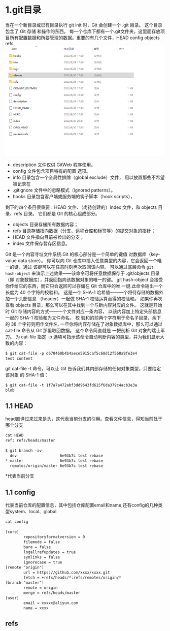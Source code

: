 
# 1.git目录
当在一个新目录或已有目录执行 git init 时，Git 会创建一个 .git 目录。 这个目录包含了 Git 存储
和操作的东西。
每一个仓库下都有一个.git文件夹，这里面存放项目所有配置数据和所要管理的数据。重要的有几个文件，HEAD config objects refs
![img.png](img.png)
- description 文件仅供 GitWeb 程序使用。 
- config 文件包含项目特有的配置 选项。 
- info 目录包含一个全局性排除（global exclude）文件， 用以放置那些不希望被记录在 
- .gitignore 文件中的忽略模式（ignored patterns）。 
- hooks 目录包含客户端或服务端的钩子脚本（hook scripts），

剩下的四个条目很重要：HEAD 文件、（尚待创建的）index 文件，和 objects 目录、refs 目录。 它们都是
Git 的核心组成部分。 
- objects 目录存储所有数据内容；
- refs 目录存储指向数据（分支、远程仓库和标签等）的提交对象的指针； 
- HEAD 文件指向目前被检出的分支；
- index 文件保存暂存区信息。

Git 是一个内容寻址文件系统.Git 的核心部分是一个简单的键值
对数据库（key-value data store）。 你可以向 Git 仓库中插入任意类型的内容，它会返回一个唯一的键，通过
该键可以在任意时刻再次取回该内容。
可以通过底层命令 `git hash-object` 来演示上述效果——该命令可将任意数据保存于 .git/objects 目录
（即 对象数据库），并返回指向该数据对象的唯一的键。
git hash-object 会接受你传给它的东西，而它只会返回可以存储在 Git 仓库中的唯
一键.此命令输出一个长度为 40 个字符的校验和。 这是一个 SHA-1 哈希值——一个将待存储的数据外加一个头部信息
（header）一起做 SHA-1 校验运算而得的校验和。
如果你再次查看 objects 目录，那么可以在其中找到一个与新内容对应的文件。 这就是开始时 Git
存储内容的方式——一个文件对应一条内容， 以该内容加上特定头部信息一起的 SHA-1 校验和为文件命名。 校
验和的前两个字符用于命名子目录，余下的 38 个字符则用作文件名.
一旦你将内容存储在了对象数据库中，那么可以通过 cat-file 命令从 Git 那里取回数据。 这个命令简直就是
一把剖析 Git 对象的瑞士军刀。 为 cat-file 指定 -p 选项可指示该命令自动判断内容的类型，并为我们显示大
致的内容：
```shell
$ git cat-file -p d670460b4b4aece5915caf5c68d12f560a9fe3e4
test content
```
git cat-file -t 命令，可以让 Git 告诉我们其内部存储的任何对象类型，只要给定该对象
的 SHA-1 值：
```shell
$ git cat-file -t 1f7a7a472abf3dd9643fd615f6da379c4acb3e3a
blob
```
## 1.1 HEAD
head直译过来过来是头，这代表当前分支的引用。查看文件信息，得知当前处于哪个分支
```shell
cat HEAD
ref: refs/heads/master

$ git branch -av
  dev                   6e93b7c test rebase
* master                6e93b7c test rebase
  remotes/origin/master 6e93b7c test rebase
```
*代表当前分支
## 1.1 config
代表当前仓库的配置信息，其中包括仓库配置email和name,还有config的几种类型system、local、global
```shell
cat config

[core]
        repositoryformatversion = 0
        filemode = false
        bare = false
        logallrefupdates = true
        symlinks = false
        ignorecase = true
[remote "origin"]
        url = https://github.com/xxxx/xxxx.git
        fetch = +refs/heads/*:refs/remotes/origin/*
[branch "master"]
        remote = origin
        merge = refs/heads/master
[user]
        email = xxxxx@aliyun.com
        name = xxxx

```
## refs
